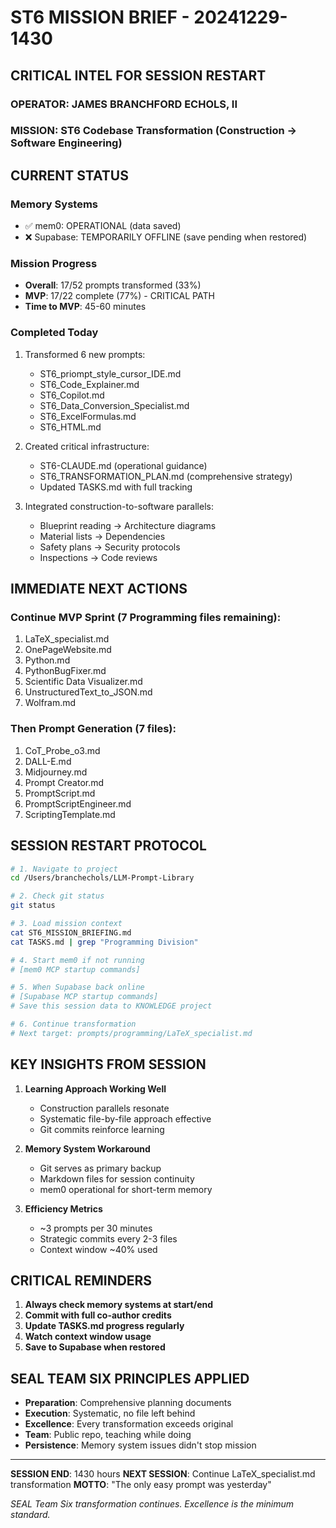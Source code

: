 # ST6 MISSION BRIEF - 20241229-1430

## CRITICAL INTEL FOR SESSION RESTART

### OPERATOR: JAMES BRANCHFORD ECHOLS, II
### MISSION: ST6 Codebase Transformation (Construction → Software Engineering)

## CURRENT STATUS

### Memory Systems
- ✅ mem0: OPERATIONAL (data saved)
- ❌ Supabase: TEMPORARILY OFFLINE (save pending when restored)

### Mission Progress
- **Overall**: 17/52 prompts transformed (33%)
- **MVP**: 17/22 complete (77%) - CRITICAL PATH
- **Time to MVP**: 45-60 minutes

### Completed Today
1. Transformed 6 new prompts:
   - ST6_priompt_style_cursor_IDE.md
   - ST6_Code_Explainer.md
   - ST6_Copilot.md
   - ST6_Data_Conversion_Specialist.md
   - ST6_ExcelFormulas.md
   - ST6_HTML.md

2. Created critical infrastructure:
   - ST6-CLAUDE.md (operational guidance)
   - ST6_TRANSFORMATION_PLAN.md (comprehensive strategy)
   - Updated TASKS.md with full tracking

3. Integrated construction-to-software parallels:
   - Blueprint reading → Architecture diagrams
   - Material lists → Dependencies
   - Safety plans → Security protocols
   - Inspections → Code reviews

## IMMEDIATE NEXT ACTIONS

### Continue MVP Sprint (7 Programming files remaining):
1. LaTeX_specialist.md
2. OnePageWebsite.md
3. Python.md
4. PythonBugFixer.md
5. Scientific Data Visualizer.md
6. UnstructuredText_to_JSON.md
7. Wolfram.md

### Then Prompt Generation (7 files):
1. CoT_Probe_o3.md
2. DALL-E.md
3. Midjourney.md
4. Prompt Creator.md
5. PromptScript.md
6. PromptScriptEngineer.md
7. ScriptingTemplate.md

## SESSION RESTART PROTOCOL

```bash
# 1. Navigate to project
cd /Users/branchechols/LLM-Prompt-Library

# 2. Check git status
git status

# 3. Load mission context
cat ST6_MISSION_BRIEFING.md
cat TASKS.md | grep "Programming Division"

# 4. Start mem0 if not running
# [mem0 MCP startup commands]

# 5. When Supabase back online
# [Supabase MCP startup commands]
# Save this session data to KNOWLEDGE project

# 6. Continue transformation
# Next target: prompts/programming/LaTeX_specialist.md
```

## KEY INSIGHTS FROM SESSION

1. **Learning Approach Working Well**
   - Construction parallels resonate
   - Systematic file-by-file approach effective
   - Git commits reinforce learning

2. **Memory System Workaround**
   - Git serves as primary backup
   - Markdown files for session continuity
   - mem0 operational for short-term memory

3. **Efficiency Metrics**
   - ~3 prompts per 30 minutes
   - Strategic commits every 2-3 files
   - Context window ~40% used

## CRITICAL REMINDERS

1. **Always check memory systems at start/end**
2. **Commit with full co-author credits**
3. **Update TASKS.md progress regularly**
4. **Watch context window usage**
5. **Save to Supabase when restored**

## SEAL TEAM SIX PRINCIPLES APPLIED

- **Preparation**: Comprehensive planning documents
- **Execution**: Systematic, no file left behind
- **Excellence**: Every transformation exceeds original
- **Team**: Public repo, teaching while doing
- **Persistence**: Memory system issues didn't stop mission

---

**SESSION END**: 1430 hours
**NEXT SESSION**: Continue LaTeX_specialist.md transformation
**MOTTO**: "The only easy prompt was yesterday"

*SEAL Team Six transformation continues. Excellence is the minimum standard.*